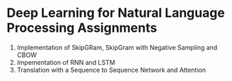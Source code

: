 # Deep Learning for Natural Language Processing Assignments

1. Implementation of SkipGRam, SkipGram with Negative Sampling and CBOW
2. Impementation of RNN and LSTM
3. Translation with a Sequence to Sequence Network and Attention
